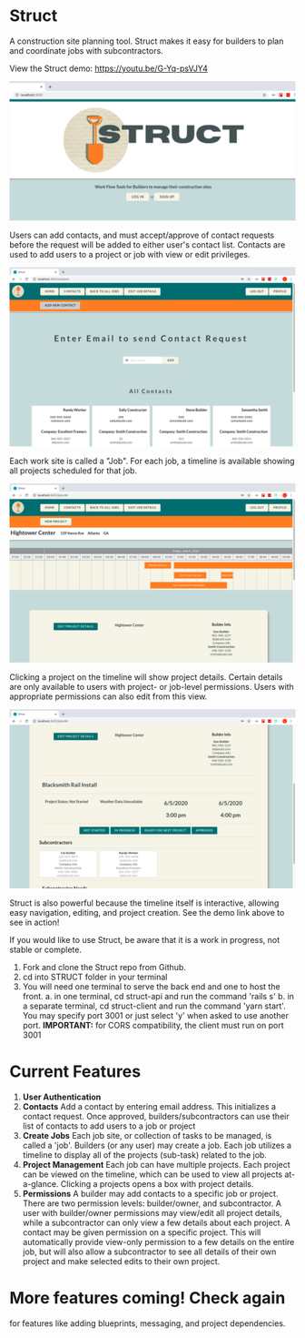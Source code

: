 # Struct
A construction site planning tool. Struct makes it easy for builders to plan and coordinate jobs with subcontractors.

View the Struct demo: https://youtu.be/G-Yq-psVJY4

![struct home page](./images/struct_home.png "Struct Home")

Users can add contacts, and must accept/approve of contact requests before the request will be added to either user's contact list. Contacts are used to add users to a project or job with view or edit privileges.

![struct contacts page](./images/struct_contacts.png "Struct Contacts")

Each work site is called a "Job". For each job, a timeline is available showing all projects scheduled for that job.

![struct job page](./images/struct_timeline.png "Struct Timeline")

Clicking a project on the timeline will show project details. Certain details are only available to users with project- or job-level permissions. Users with appropriate permissions can also edit from this view.

![struct project view](./images/struct_project_details.png "Struct Projects")

Struct is also powerful because the timeline itself is interactive, allowing easy navigation, editing, and project creation. See the demo link above to see in action!

If you would like to use Struct, be aware that it is a work in progress, not stable or complete.

1. Fork and clone the Struct repo from Github.
2. cd into STRUCT folder in your terminal
3. You will need one terminal to serve the back end and one to host the front.
    a. in one terminal, cd struct-api and run the command 'rails s'
    b. in a separate terminal, cd struct-client and run the command 'yarn start'. You may specify port 3001 or just select 'y' when asked to use another port.
    **IMPORTANT:** for CORS compatibility, the client must run on port 3001


# Current Features
1. **User Authentication**
2. **Contacts**
    Add a contact by entering email address. This initializes a contact request. Once approved, builders/subcontractors can use their list of contacts to add users to a job or project
3. **Create Jobs**
    Each job site, or collection of tasks to be managed, is called a 'job'. Builders (or any user) may create a job. Each job utilizes a timeline to display all of the projects (sub-task) related to the job.
4. **Project Management**
    Each job can have multiple projects. Each project can be viewed on the timeline, which can be used to view all projects at-a-glance. Clicking a projects opens a box with project details.
5. **Permissions**
    A builder may add contacts to a specific job or project. There are two permission levels: builder/owner, and subcontractor. A user with builder/owner permissions may view/edit all project details, while a subcontractor can only view a few details about each project. A contact may be given permission on a specific project. This will automatically provide view-only permission to a few details on the entire job, but will also allow a subcontractor to see all details of their own project and make selected edits to their own project.

# More features coming! Check again
for features like adding blueprints, messaging, and project dependencies.

